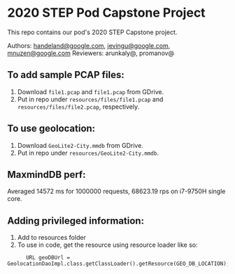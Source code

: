 # 2020 STEP Pod Capstone Project

This repo contains our pod's 2020 STEP Capstone project.

Authors: handeland@google.com, jevingu@google.com, mnuzen@google.com 
Reviewers: arunkaly@, promanov@


## To add sample PCAP files: 

1. Download `file1.pcap` and `file1.pcap` from GDrive.
2. Put in repo under `resources/files/file1.pcap` and `resources/files/file2.pcap`, respectively.

## To use geolocation: 

1. Download `GeoLite2-City.mmdb` from GDrive.
2. Put in repo under `resources/GeoLite2-City.mmdb`.

## MaxmindDB perf: 
Averaged 14572 ms for 1000000 requests, 68623.19 rps on i7-9750H single core.

## Adding privileged information: 
1. Add to resources folder
2. To use in code, get the resource using resource loader like so:

```$java
      URL geoDBUrl = GeolocationDaoImpl.class.getClassLoader().getResource(GEO_DB_LOCATION);
```